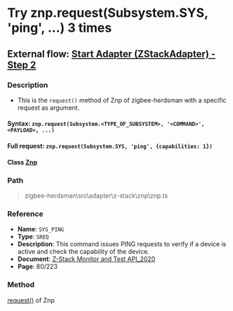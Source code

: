# Try znp.request(Subsystem.SYS, 'ping', ...) 3 times 

## External flow: [Start Adapter (ZStackAdapter) - Step 2](5_3_4_3_start_adapter_(zstackadapter).md)

### Description
- This is the `request()` method of Znp of zigbee-herdsman with a specific request as argument.

#### Syntax: `znp.request(Subsystem.<TYPE_OF_SUBSYSTEM>, '<COMMAND>', <PAYLOAD>, ...)`

#### Full request: `znp.request(Subsystem.SYS, 'ping', {capabilities: 1})`

#### Class [Znp](...)

### Path
> zigbee-herdsman\src\adapter\z-stack\znp\znp.ts

### Reference
- **Name**: `SYS_PING` 
- **Type**: `SREQ`
- **Description**: This command issues PING requests to verify if a device is active and check the capability of the device.
- **Document**: [Z-Stack Monitor and Test API_2020](https://drive.google.com/file/d/1y9t4c9erLgI0HNlFCsCABP23IFJd_A_n/view?usp=sharing)
- **Page**: 80/223

### Method
[request()]() of Znp